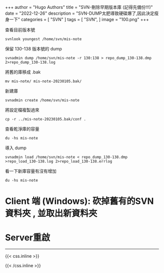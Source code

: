 +++
author = "Hugo Authors"
title = "SVN-刪除早期版本庫 (記得先備份!!!)"
date = "2022-12-26"
description = "SVN-DUMP太肥導致硬碟爆了,因此決定瘦身一下"
categories = [
    "SVN"
]
tags = [
    "SVN",
]
image = "100.png"
+++


   查看目前版本號
    
    svnlook youngest /home/svn/mis-note
    
   保留 130-138 版本號的 dump
   
    svnadmin dump /home/svn/mis-note -r 130:138 > repo_dump_130-138.dmp 2>repo_dump_130-138.log
    
   將舊的庫移成 .bak
   
    mv mis-note/ mis-note-20230105.bak/
    
   新建庫
   
    svnadmin create /home/svn/mis-note

   將設定檔複製過來
   
    cp -r ../mis-note-20230105.bak/conf .

   查看乾淨庫的容量
   
    du -hs mis-note
    
   導入 dump
   
    svnadmin load /home/svn/mis-note < repo_dump_130-138.dmp >repo_load_130-138.log 2>repo_load_130-138.errlog
    
   看一下新庫容量有沒有增加
   
    du -hs mis-note
    
# Client 端 (Windows): 砍掉舊有的SVN資料夾 , 並取出新資料夾

# Server重啟
    
***

{{< css.inline >}}
<style>
.emojify {
	font-family: Apple Color Emoji, Segoe UI Emoji, NotoColorEmoji, Segoe UI Symbol, Android Emoji, EmojiSymbols;
	font-size: 2rem;
	vertical-align: middle;
}
@media screen and (max-width:650px) {
  .nowrap {
    display: block;
    margin: 25px 0;
  }
}
</style>
{{< /css.inline >}}

